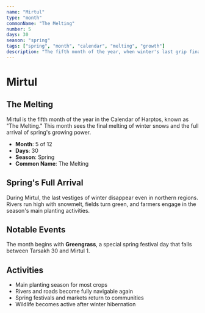 ```yaml
---
name: "Mirtul"
type: "month"
commonName: "The Melting"
number: 5
days: 30
season: "spring"
tags: ["spring", "month", "calendar", "melting", "growth"]
description: "The fifth month of the year, when winter's last grip finally loosens and spring growth accelerates."
---
```


# Mirtul

## The Melting

Mirtul is the fifth month of the year in the Calendar of Harptos, known as "The Melting." This month sees the final melting of winter snows and the full arrival of spring's growing power.

- **Month**: 5 of 12
- **Days**: 30
- **Season**: Spring
- **Common Name**: The Melting

## Spring's Full Arrival

During Mirtul, the last vestiges of winter disappear even in northern regions. Rivers run high with snowmelt, fields turn green, and farmers engage in the season's main planting activities.

## Notable Events

The month begins with **Greengrass**, a special spring festival day that falls between Tarsakh 30 and Mirtul 1.

## Activities

- Main planting season for most crops
- Rivers and roads become fully navigable again
- Spring festivals and markets return to communities
- Wildlife becomes active after winter hibernation
